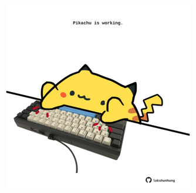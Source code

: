 <!-- built at 29/05/2025, 15:00:39 UTC -->
<p align="center">
  <img width="500" height="500" src="./ReadmeImage.svg">
</p>
